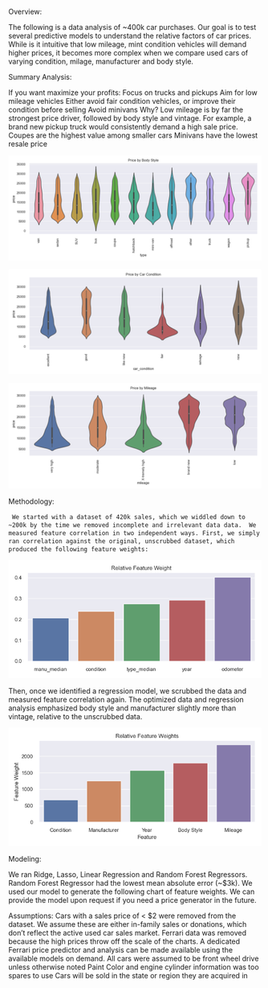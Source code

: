 Overview:  

The following is a data analysis of ~400k car purchases.  Our goal is to test several predictive models to understand the relative factors of car prices.  While is it intuitive that low mileage, mint condition vehicles will demand higher prices, it becomes more complex when we compare used cars of varying condition, milage, manufacturer and body style.  


Summary Analysis:

If you want maximize your profits:
Focus on trucks and pickups
Aim for low mileage vehicles
Either avoid fair condition vehicles, or improve their condition before selling
Avoid minivans
Why?
Low mileage is by far the strongest price driver, followed by body style and vintage.  For example, a brand new pickup truck would consistently demand a high sale price.
Coupes are the highest value among smaller cars
Minivans have the lowest resale price

![alt text](https://github.com/JOSHUAGITBERG/auto_price_predictor/blob/main/images/price_by_body_style.png)

![alt text](https://github.com/JOSHUAGITBERG/auto_price_predictor/blob/main/images/price_by_condition.png)

![alt text](https://github.com/JOSHUAGITBERG/auto_price_predictor/blob/main/images/price_by_mileage.png)


Methodology:

     We started with a dataset of 420k sales, which we widdled down to ~200k by the time we removed incomplete and irrelevant data data.  We measured feature correlation in two independent ways. First, we simply ran correlation against the original, unscrubbed dataset, which produced the following feature weights:  

![alt text](https://github.com/JOSHUAGITBERG/auto_price_predictor/blob/main/images/Relative_Feature_Weights_Raw.png)

Then, once we identified a regression model, we scrubbed the data and measured feature correlation again.  The optimized data and regression analysis emphasized body style and manufacturer slightly more than vintage, relative to the unscrubbed data.  

![alt text](https://github.com/JOSHUAGITBERG/auto_price_predictor/blob/main/images/Relative_Feature_Weights_Scrubbed.png)

Modeling:

We ran Ridge, Lasso, Linear Regression and Random Forest Regressors.  Random Forest Regressor had the lowest mean absolute error (~$3k).  We used our model to generate the following chart of feature weights.  We can provide the model upon request if you need a price generator in the future. 


Assumptions:
 Cars with a sales price of < $2 were removed from the dataset.  We assume these are either in-family sales or donations, which don’t reflect the active used car sales market.
Ferrari data was removed because the high prices throw off the scale of the charts.  A dedicated Ferrari price predictor and analysis can be made available using the available models on demand.
All cars were assumed to be front wheel drive unless otherwise noted
Paint Color and engine cylinder information was too spares to use
Cars will be sold in the state or region they are acquired in

